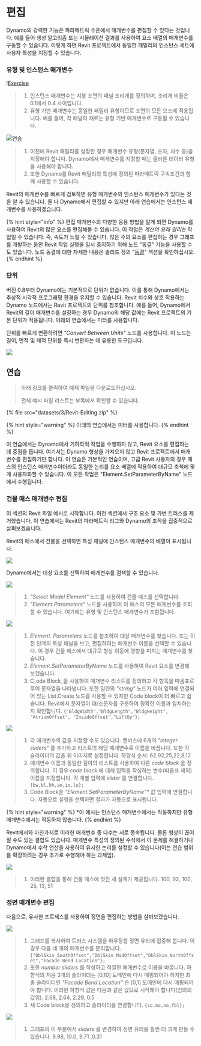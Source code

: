 # 편집

Dynamo의 강력한 기능은 파라메트릭 수준에서 매개변수를 편집할 수 있다는 것입니다. 예를 들어 생성 알고리즘 또는 시뮬레이션 결과를 사용하여 요소 배열의 매개변수를 구동할 수 있습니다. 이렇게 하면 Revit 프로젝트에서 동일한 패밀리의 인스턴스 세트에 사용자 특성을 지정할 수 있습니다.

### 유형 및 인스턴스 매개변수

\![Exercise](<../.gitbook/assets/32 (2).jpg>)

> 1. 인스턴스 매개변수는 지붕 표면의 패널 조리개를 정의하며, 조리개 비율은 0.1에서 0.4 사이입니다.
> 2. 유형 기반 매개변수는 동일한 패밀리 유형이므로 표면의 모든 요소에 적용됩니다. 예를 들어, 각 패널의 재료는 유형 기반 매개변수로 구동될 수 있습니다.

![연습](../.gitbook/assets/params.jpg)

> 1. 이전에 Revit 패밀리를 설정한 경우 매개변수 유형(문자열, 숫자, 치수 등)을 지정해야 합니다. Dynamo에서 매개변수를 지정할 때는 올바른 데이터 유형을 사용해야 합니다.
> 2. 또한 Dynamo를 Revit 패밀리의 특성에 정의된 파라메트릭 구속조건과 함께 사용할 수 있습니다.

Revit의 매개변수를 빠르게 검토하면 유형 매개변수와 인스턴스 매개변수가 있다는 것을 알 수 있습니다. 둘 다 Dynamo에서 편집할 수 있지만 아래 연습에서는 인스턴스 매개변수를 사용하겠습니다.

{% hint style="info" %} 편집 매개변수의 다양한 응용 방법을 알게 되면 Dynamo를 사용하여 Revit의 많은 요소를 편집해볼 수 있습니다. 이 작업은 _계산이 오래 걸리는_ 작업일 수 있습니다. 즉, 속도가 느릴 수 있습니다. 많은 수의 요소를 편집하는 경우 그래프를 개발하는 동안 Revit 작업 실행을 일시 중지하기 위해 노드 "동결" 기능을 사용할 수도 있습니다. 노드 동결에 대한 자세한 내용은 솔리드 장의 "[동결](../essential-nodes-and-concepts/5\_geometry-for-computational-design/5-6\_solids.md#freezing)" 섹션을 확인하십시오. {% endhint %}

### 단위

버전 0.8부터 Dynamo에는 기본적으로 단위가 없습니다. 이를 통해 Dynamo에서는 추상적 시각적 프로그래밍 환경을 유지할 수 있습니다. Revit 치수와 상호 작용하는 Dynamo 노드에서는 Revit 프로젝트의 단위를 참조합니다. 예를 들어, Dynamo에서 Revit의 길이 매개변수를 설정하는 경우 Dynamo의 해당 값에는 Revit 프로젝트의 기본 단위가 적용됩니다. 아래의 연습에서는 미터를 사용합니다.

단위를 빠르게 변환하려면 _"Convert Between Units"_ 노드를 사용합니다. 이 노드는 길이, 면적 및 체적 단위를 즉시 변환하는 데 유용한 도구입니다.

![](images/3/editing-units.jpg)

## 연습

> 아래 링크를 클릭하여 예제 파일을 다운로드하십시오.
>
> 전체 예시 파일 리스트는 부록에서 확인할 수 있습니다.

{% file src="datasets/3/Revit-Editing.zip" %}

{% hint style="warning" %} 아래의 연습에서는 미터를 사용합니다. {% endhint %}

이 연습에서는 Dynamo에서 기하학적 작업을 수행하지 않고, Revit 요소를 편집하는 데 중점을 둡니다. 여기서는 Dynamo 형상을 가져오지 않고 Revit 프로젝트에서 매개변수를 편집하기만 합니다. 이 연습은 기본적인 연습이며, 고급 Revit 사용자의 경우 매스의 인스턴스 매개변수이더라도 동일한 논리를 요소 배열에 적용하여 대규모 축척에 맞게 사용자화할 수 있습니다. 이 모든 작업은 "Element.SetParameterByName" 노드에서 수행됩니다.

### 건물 매스 매개변수 편집

이 섹션의 Revit 파일 예시로 시작합니다. 이전 섹션에서 구조 요소 및 가변 트러스를 제거했습니다. 이 연습에서는 Revit의 파라메트릭 리그와 Dynamo의 조작을 집중적으로 살펴보겠습니다.

Revit의 매스에서 건물을 선택하면 특성 패널에 인스턴스 매개변수의 배열이 표시됩니다.

![](images/3/editing-exercise01.jpg)

Dynamo에서는 대상 요소를 선택하여 매개변수를 검색할 수 있습니다.

![](images/3/editing-exercise02.jpg)

> 1. _"Select Model Element"_ 노드를 사용하여 건물 매스를 선택합니다.
> 2. _"Element.Parameters"_ 노드를 사용하여 이 매스의 모든 매개변수를 조회할 수 있습니다. 여기에는 유형 및 인스턴스 매개변수가 포함됩니다.

![](images/3/editing-exercise03.jpg)

> 1. _Element. Parameters_ 노드를 참조하여 대상 매개변수를 찾습니다. 또는 이전 단계의 특성 패널을 보고, 편집하려는 매개변수 이름을 선택할 수 있습니다. 이 경우 건물 매스에서 대규모 형상 이동에 영향을 미치는 매개변수를 찾습니다.
> 2. _Element.SetParameterByName_ 노드를 사용하여 Revit 요소를 변경해 보겠습니다.
> 3. C_ode Block_을 사용하여 매개변수 리스트를 정의하고 각 항목을 따옴표로 묶어 문자열을 나타냅니다. 또한 일련의 _"string"_ 노드가 여러 입력에 연결되어 있는 List.Create 노드를 사용할 수 있지만 Code block이 더 빠르고 쉽습니다. Revit에서 문자열이 대/소문자를 구분하여 정확한 이름과 일치하는지 확인합니다. `{"BldgWidth","BldgLength","BldgHeight", "AtriumOffset", "InsideOffset","LiftUp"};`

![](images/3/editing-exercise04.jpg)

> 1. 각 매개변수의 값을 지정할 수도 있습니다. 캔버스에 6개의 _"integer sliders"_ 를 추가하고 리스트의 해당 매개변수로 이름을 바꿉니다. 또한 각 슬라이더의 값을 위 이미지로 설정합니다. 하향식 순서: 62,92,25,22,8,12
> 2. 매개변수 이름과 동일한 길이의 리스트를 사용하여 다른 _code block_ 을 정의합니다. 이 경우 _code block_ 에 대해 입력을 작성하는 변수(따옴표 제외) 이름을 지정합니다. 각 개별 입력에 _slider_ 를 연결합니다. `{bw,bl,bh,ao,io,lu};`
> 3. Code Block을 _"Element.SetParameterByName"*_ 값 입력에 연결합니다. 자동으로 실행을 선택하면 결과가 자동으로 표시됩니다.

{% hint style="warning" %} *이 예시는 인스턴스 매개변수에서는 작동하지만 유형 매개변수에서는 작동하지 않습니다. {% endhint %}

Revit에서와 마찬가지로 이러한 매개변수 중 다수는 서로 종속됩니다. 물론 형상이 끊어질 수도 있는 결합도 있습니다. 매개변수 특성의 정의된 수식에서 이 문제를 해결하거나 Dynamo에서 수학 연산을 사용하여 유사한 논리를 설정할 수 있습니다(이는 연습 범위를 확장하려는 경우 추가로 수행해야 하는 과제임).

![](images/3/editing-exercise05.jpg)

> 1. 이러한 결합을 통해 건물 매스에 멋진 새 설계가 제공됩니다. 100, 92, 100, 25, 13, 51

### 정면 매개변수 편집

다음으로, 유사한 프로세스를 사용하여 정면을 편집하는 방법을 살펴보겠습니다.

![](images/3/editing-exercise06.jpg)

> 1. 그래프를 복사하여 트러스 시스템을 하우징할 정면 유리에 집중해 봅니다. 이 경우 다음 네 개의 매개변수를 분리합니다. `{"DblSkin_SouthOffset","DblSkin_MidOffset","DblSkin_NorthOffset","Facade Bend Location"};`
> 2. 또한 _number sliders_ 를 작성하고 적절한 매개변수로 이름을 바꿉니다. 하향식의 처음 3개의 슬라이더는 [0,10] 도메인에 다시 매핑되어야 하지만 최종 슬라이더인 _"Facade Bend Location"_ 은 [0,1] 도메인에 다시 매핑되어야 합니다. 이러한 하향식 값은 다음과 같은 값으로 시작해야 합니다(임의의 값임). 2.68, 2.64, 2.29, 0.5
> 3. 새 Code block을 정의하고 슬라이더를 연결합니다. `{so,mo,no,fbl};`

![](images/3/editing-exercise07.jpg)

> 1. 그래프의 이 부분에서 _sliders_ 를 변경하여 정면 유리를 훨씬 더 크게 만들 수 있습니다. 9.98, 10.0, 9.71 ,0.31
